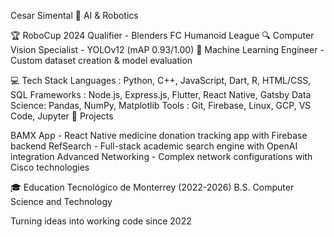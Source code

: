 Cesar Simental
🤖 AI & Robotics

🏆 RoboCup 2024 Qualifier - Blenders FC Humanoid League
🔍 Computer Vision Specialist - YOLOv12 (mAP 0.93/1.00)
🧠 Machine Learning Engineer - Custom dataset creation & model evaluation

💻 Tech Stack
Languages   : Python, C++, JavaScript, Dart, R, HTML/CSS, SQL
Frameworks  : Node.js, Express.js, Flutter, React Native, Gatsby
Data Science: Pandas, NumPy, Matplotlib
Tools       : Git, Firebase, Linux, GCP, VS Code, Jupyter
🚀 Projects

BAMX App - React Native medicine donation tracking app with Firebase backend
RefSearch - Full-stack academic search engine with OpenAI integration
Advanced Networking - Complex network configurations with Cisco technologies

🎓 Education
Tecnológico de Monterrey (2022-2026)
B.S. Computer Science and Technology

Turning ideas into working code since 2022
